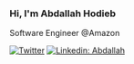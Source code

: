 ### Hi, I'm Abdallah Hodieb

Software Engineer @Amazon

[![Twitter](https://img.shields.io/badge/-follow-blue?style=flat-square&logo=Twitter&logoColor=white)](https://twitter.com/abdallahhodieb) 
[![Linkedin: Abdallah](https://img.shields.io/badge/-Abdallah-blue?style=flat-square&logo=Linkedin&logoColor=white)](https://www.linkedin.com/in/abdallahhodieb/)

